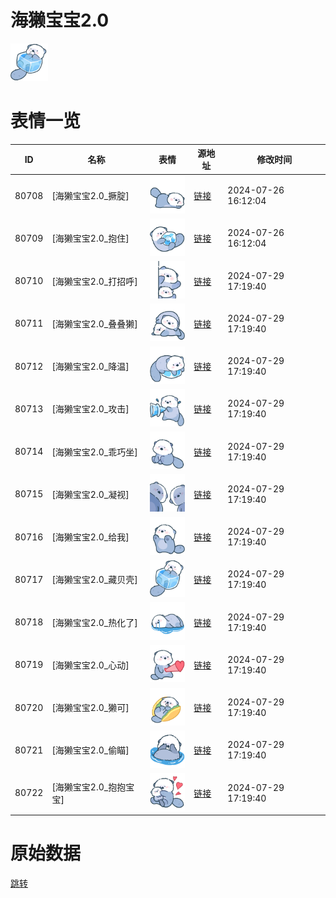 # 海獭宝宝2.0

<img src="./cover.png" height="60" alt="cover" />

# 表情一览

|ID|名称|表情|源地址|修改时间|
|----|----|----|----|----|
|80708|[海獭宝宝2.0_撅腚]|<img src="./pic/080708_%5B海獭宝宝2.0_撅腚%5D.png" height="60" alt="撅腚"/>|[链接](https://i0.hdslb.com/bfs/garb/5cf448e22eee852abb0693e9cecc3b6c0d0c2f8b.png)|2024-07-26 16:12:04|
|80709|[海獭宝宝2.0_抱住]|<img src="./pic/080709_%5B海獭宝宝2.0_抱住%5D.png" height="60" alt="抱住"/>|[链接](https://i0.hdslb.com/bfs/garb/a2d7cef2398683b75ac443b6516f66d6f17f03ef.png)|2024-07-26 16:12:04|
|80710|[海獭宝宝2.0_打招呼]|<img src="./pic/080710_%5B海獭宝宝2.0_打招呼%5D.png" height="60" alt="打招呼"/>|[链接](https://i0.hdslb.com/bfs/garb/8f45e111130d28d01d9e8aa26929a99f6a2df59e.png)|2024-07-29 17:19:40|
|80711|[海獭宝宝2.0_叠叠獭]|<img src="./pic/080711_%5B海獭宝宝2.0_叠叠獭%5D.png" height="60" alt="叠叠獭"/>|[链接](https://i0.hdslb.com/bfs/garb/09545d99f48e49b3cca65af3e50dba14545b2370.png)|2024-07-29 17:19:40|
|80712|[海獭宝宝2.0_降温]|<img src="./pic/080712_%5B海獭宝宝2.0_降温%5D.png" height="60" alt="降温"/>|[链接](https://i0.hdslb.com/bfs/garb/a304e51ce815a0d6bb720f0319fe4f094cad4d1c.png)|2024-07-29 17:19:40|
|80713|[海獭宝宝2.0_攻击]|<img src="./pic/080713_%5B海獭宝宝2.0_攻击%5D.png" height="60" alt="攻击"/>|[链接](https://i0.hdslb.com/bfs/garb/ff697674596e021a862d9417e828046a2757c1b7.png)|2024-07-29 17:19:40|
|80714|[海獭宝宝2.0_乖巧坐]|<img src="./pic/080714_%5B海獭宝宝2.0_乖巧坐%5D.png" height="60" alt="乖巧坐"/>|[链接](https://i0.hdslb.com/bfs/garb/c11455e45c38e20669199dcafc38247a0e310d3c.png)|2024-07-29 17:19:40|
|80715|[海獭宝宝2.0_凝视]|<img src="./pic/080715_%5B海獭宝宝2.0_凝视%5D.png" height="60" alt="凝视"/>|[链接](https://i0.hdslb.com/bfs/garb/2ff68affe7d07524c7e28aaa43c2c82d7c860fb4.png)|2024-07-29 17:19:40|
|80716|[海獭宝宝2.0_给我]|<img src="./pic/080716_%5B海獭宝宝2.0_给我%5D.png" height="60" alt="给我"/>|[链接](https://i0.hdslb.com/bfs/garb/a27aead1fb83c4bcc84c368b214593fd3c3ebfe1.png)|2024-07-29 17:19:40|
|80717|[海獭宝宝2.0_藏贝壳]|<img src="./pic/080717_%5B海獭宝宝2.0_藏贝壳%5D.png" height="60" alt="藏贝壳"/>|[链接](https://i0.hdslb.com/bfs/garb/d6960577d10289f78ca1b407af5a73d6e88f7703.png)|2024-07-29 17:19:40|
|80718|[海獭宝宝2.0_热化了]|<img src="./pic/080718_%5B海獭宝宝2.0_热化了%5D.png" height="60" alt="热化了"/>|[链接](https://i0.hdslb.com/bfs/garb/7f71385055b9f2bba3cb5a8b389d66bb8fa4f09f.png)|2024-07-29 17:19:40|
|80719|[海獭宝宝2.0_心动]|<img src="./pic/080719_%5B海獭宝宝2.0_心动%5D.png" height="60" alt="心动"/>|[链接](https://i0.hdslb.com/bfs/garb/4cf7206f19489b6fa54dad0e1a1090955bf86030.png)|2024-07-29 17:19:40|
|80720|[海獭宝宝2.0_獭可]|<img src="./pic/080720_%5B海獭宝宝2.0_獭可%5D.png" height="60" alt="獭可"/>|[链接](https://i0.hdslb.com/bfs/garb/2c45c2f9a9d2afa413a563ad8e3aeb89f9fa5e96.png)|2024-07-29 17:19:40|
|80721|[海獭宝宝2.0_偷瞄]|<img src="./pic/080721_%5B海獭宝宝2.0_偷瞄%5D.png" height="60" alt="偷瞄"/>|[链接](https://i0.hdslb.com/bfs/garb/60cc6baa623c51dee1f4e6fad606fc791d5c3230.png)|2024-07-29 17:19:40|
|80722|[海獭宝宝2.0_抱抱宝宝]|<img src="./pic/080722_%5B海獭宝宝2.0_抱抱宝宝%5D.png" height="60" alt="抱抱宝宝"/>|[链接](https://i0.hdslb.com/bfs/garb/c140a2e99d690f2636bf0c60dc6c4959433829c0.png)|2024-07-29 17:19:40|

# 原始数据

[跳转](./raw.json)

